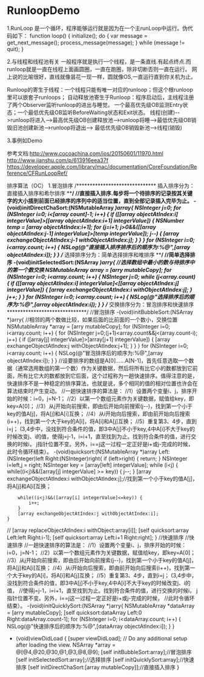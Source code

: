 # RunloopDemo
1.RunLoop
  是一个循环，程序能够运行就是因为在一个主runLoop中运行。伪代码如下：
  function loop() {
    initialize();
    do {
        var message = get_next_message();
        process_message(message);
    } while (message != quit);
}

2.与线程和线程池有关
一般程序就是执行一个线程，是一条直线.有起点终点.而runloop就是一直在线程上面画圆圈，一直在跑圈，除非切断否则一直在运行。
网上说的比喻很好，直线就像昙花一现一样，圆就像OS,一直运行直到你关机为止。

Runloop的寄生于线程：一个线程只能有唯一对应的runloop；但这个根runloop里可以嵌套子runloops；
自动释放池寄生于Runloop：程序启动后，主线程注册了两个Observer监听runloop的进出与睡觉。
一个最高优先级OB监测Entry状态；一个最低优先级OB监听BeforeWaiting状态和Exit状态。
线程(创建)-->runloop将进入-->最高优先级OB创建释放池-->runloop将睡-->最低优先级OB销毁旧池创建新池-->runloop将退出-->
最低优先级OB销毁新池-->线程(销毁)

3.事例如Demo

参考文档:http://www.cocoachina.com/ios/20150601/11970.html
         http://www.jianshu.com/p/613916eea37f
         https://developer.apple.com/library/mac/documentation/CoreFoundation/Reference/CFRunLoopRef/
         
排序算法（OC）
1.冒泡排序
/******************************
 插入排序分为：直接插入排序和希尔排序
 ******************************/
//直接插入排序.每步将一个待排序的记录按其关键字的大小插到前面已经排序的序列中的适当位置，直到全部记录插入完毕为止。
-(void)initDirectChaSort:(NSMutableArray *)array{
    NSInteger j=0;
    for (NSInteger i=0; i<[array count]-1; i++) {
        if ([[array objectAtIndex:i] integerValue]>[[array objectAtIndex:i+1] integerValue]) {
            NSNumber *temp = [array objectAtIndex:i+1];
            for (j=i+1; j>0&&([[array objectAtIndex:j-1] integerValue]>[temp integerValue]); j--) {
                [array exchangeObjectAtIndex:j-1 withObjectAtIndex:j];
            }
        }
    }
    for (NSInteger i=0; i<array.count; i++) {
        NSLog(@"直接插入排序排序后的顺序为:%@",[array objectAtIndex:i]);
    }
}
/******************************
 选择排序分为：简单选择排序和堆排序
 ******************************/
//简单选择排序
-(void)initSelectedSort:(NSArray *)arry{
    //选择数组中最小的数与待排序中的第一个数交换
    NSMutableArray *array = [arry mutableCopy];
    for (NSInteger i=0; i<array.count; i++) {
        NSInteger j=0;
        while (j<array.count) {
            if ([[array objectAtIndex:i] integerValue]<[[array objectAtIndex:j] integerValue]) {
                [array exchangeObjectAtIndex:i withObjectAtIndex:j];
            }
            j++;
        }
    }
    for (NSInteger i=0; i<array.count; i++) {
        NSLog(@"选择排序后的顺序为:%@",[array objectAtIndex:i]);
    }
}
/******************************
 交换排序分为：冒泡排序和快速排序
 ******************************/
//冒泡排序
-(void)initBubbleSort:(NSArray *)arry{
    //相邻的两个数做比较，如果后面的比前面的一个数小，交换位置
    NSMutableArray *array = [arry mutableCopy];
    for (NSInteger i=0; i<array.count; i++) {
        for (NSInteger j=0;(j+1)<array.count&&j<(array.count-i); j++) {
            if ([array[j] integerValue]>[array[j+1] integerValue]) {
                [array exchangeObjectAtIndex:j withObjectAtIndex:j+1];
            }
        }
    }
    for (NSInteger i=0; i<array.count; i++) {
        NSLog(@"冒泡排序后的顺序为:%@",[array objectAtIndex:i]);
    }
}
//设要排序的数组是A[0]……A[N-1]，首先任意选取一个数据（通常选用数组的第一个数）作为关键数据，然后将所有比它小的数都放到它前面，所有比它大的数都放到它后面，这个过程称为一趟快速排序。值得注意的是，快速排序不是一种稳定的排序算法，也就是说，多个相同的值的相对位置也许会在算法结束时产生变动。
//一趟快速排序的算法是：
//1）设置两个变量i、j，排序开始的时候：i=0，j=N-1；
//2）以第一个数组元素作为关键数据，赋值给key，即key=A[0]；
//3）从j开始向前搜索，即由后开始向前搜索(j--)，找到第一个小于key的值A[j]，将A[j]和A[i]互换；
//4）从i开始向后搜索，即由前开始向后搜索(i++)，找到第一个大于key的A[i]，将A[i]和A[j]互换；
//5）重复第3、4步，直到i=j； (3,4步中，没找到符合条件的值，即3中A[j]不小于key,4中A[i]不大于key的时候改变j、i的值，使得j=j-1，i=i+1，直至找到为止。找到符合条件的值，进行交换的时候i， j指针位置不变。另外，i==j这一过程一定正好是i+或j-完成的时候，此时令循环结束）。
-(void)quicksort:(NSMutableArray *)array Left:(NSInteger)left Right:(NSInteger)right{
    if (left>right) {
        return;
    }
    NSInteger i=left,j = right;
    NSInteger key = [array[left] integerValue];
    while (i<j) {
        while((i<j)&&([array[j] integerValue] >= key)) {
            j--;
        }
        [array exchangeObjectAtIndex:i withObjectAtIndex:j];//找到第一个小于key的值A[j]，将A[j]和A[i]互换；
        
        while((i<j)&&([array[i] integerValue]<=key)) {
            i++;
        }
        [array exchangeObjectAtIndex:j withObjectAtIndex:i];
    }
//    [array replaceObjectAtIndex:i withObject:array[i]];
    [self quicksort:array Left:left Right:i-1];
    [self quicksort:array Left:i+1 Right:right];
}
//快速排序
//快速排序
//一趟快速排序的算法是：
//1）设置两个变量i、j，排序开始的时候：i=0，j=N-1；
//2）以第一个数组元素作为关键数据，赋值给key，即key=A[0]；
//3）从j开始向前搜索，即由后开始向前搜索(j--)，找到第一个小于key的值A[j]，将A[j]和A[i]互换；
//4）从i开始向后搜索，即由前开始向后搜索(i++)，找到第一个大于key的A[i]，将A[i]和A[j]互换；
//5）重复第3、4步，直到i=j； (3,4步中，没找到符合条件的值，即3中A[j]不小于key,4中A[i]不大于key的时候改变j、i的值，
//使得j=j-1，i=i+1，直至找到为止。找到符合条件的值，进行交换的时候i， j指针位置不变。另外，i==j这一过程一定正好是i+或j-完成的时候，
//此时令循环结束）。
-(void)initQuicklySort:(NSArray *)arry{
    NSMutableArray *dataArray = [arry mutableCopy];
    [self quicksort:dataArray Left:0 Right:dataArray.count-1];
    for (NSInteger i=0; i<dataArray.count; i++) {
        NSLog(@"快速排序后的顺序为:%@",[dataArray objectAtIndex:i]);
    }
}
- (void)viewDidLoad {
    [super viewDidLoad];
    // Do any additional setup after loading the view.
    NSArray *array = @[@4,@20,@30,@1,@3,@8,@9];
    [self initBubbleSort:array];//冒泡排序
    [self initSelectedSort:array];//选择排序
    [self initQuicklySort:array];//快速排序
    [self initDirectChaSort:[array mutableCopy]];//直接插入排序
}
